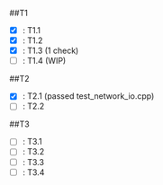##T1

- [x] : T1.1
- [x] : T1.2
- [x] : T1.3 (1 check)
- [ ] : T1.4 (WIP)

##T2

- [x] : T2.1 (passed test_network_io.cpp)
- [ ] : T2.2

##T3
- [ ] : T3.1
- [ ] : T3.2
- [ ] : T3.3
- [ ] : T3.4
